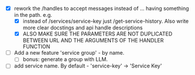 - [x] rework the /handles to accept messages instead of ... having something in the path. e.g. 
  - [x] instead of /services/service-key just /get-service-history. Also write more clear docstings and api handle descriptions
  - [x] ALSO MAKE SURE THE PARAMETERS ARE NOT DUPLICATED BETWEEN URL AND THE ARGUMENTS OF THE HANDLER FUNCTION

- [ ] Add a new feature 'service group' - by name. 
  - [ ] bonus: generate a group with LLM. 

- [ ] add service name. By default - 'service-key' -> 'Service Key'